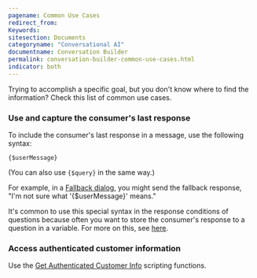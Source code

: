 ```yaml
---
pagename: Common Use Cases
redirect_from:
Keywords:
sitesection: Documents
categoryname: "Conversational AI"
documentname: Conversation Builder
permalink: conversation-builder-common-use-cases.html
indicator: both
---
```


Trying to accomplish a specific goal, but you don't know where to find the information? Check this list of common use cases.

### Use and capture the consumer's last response

To include the consumer's last response in a message, use the following syntax:

`{$userMessage}`

(You can also use `{$query}` in the same way.)

For example, in a [Fallback dialog](conversation-builder-dialogs-fallback-dialogs.html), you might send the fallback response, "I'm not sure what '{$userMessage}' means."

It's common to use this special syntax in the response conditions of questions because often you want to store the consumer's response to a question in a variable. For more on this, see [here](conversation-builder-variables-slots.html).

### Access authenticated customer information
Use the [Get Authenticated Customer Info](conversation-builder-scripting-functions-get-and-set-user-data-and-variables.html#get-authenticated-customer-info) scripting functions.
